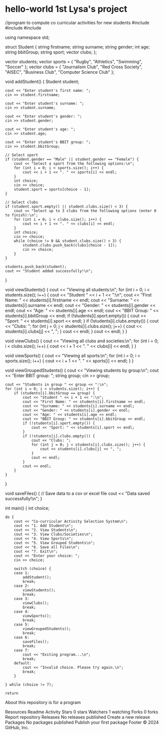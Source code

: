 # hello-world 1st Lysa's project
//program to compute co curricular activities for new students
#include <iostream>
#include <vector>
#include <string>

using namespace std;

struct Student {
    string firstname;
    string surname;
    string gender;
    int age;
    string bbitGroup;
    string sport;
    vector<string> clubs;
};

vector<Student> students;
vector<string> sports = { "Rugby", "Athletics", "Swimming", "Soccer" };
vector<string> clubs = { "Journalism Club", "Red Cross Society", "AISEC", "Business Club", "Computer Science Club" };

void addStudent() {
    Student student;

    cout << "Enter student's first name: ";
    cin >> student.firstname;

    cout << "Enter student's surname: ";
    cin >> student.surname;

    cout << "Enter student's gender: ";
    cin >> student.gender;

    cout << "Enter student's age: ";
    cin >> student.age;

    cout << "Enter student's BBIT group: ";
    cin >> student.bbitGroup;

    // Select sport
    if (student.gender == "Male" || student.gender == "Female") {
        cout << "Select a sport from the following options:\n";
        for (int i = 0; i < sports.size(); i++) {
            cout << i + 1 << ". " << sports[i] << endl;
        }
        int choice;
        cin >> choice;
        student.sport = sports[choice - 1];
    }

    // Select clubs
    if (student.sport.empty() || student.clubs.size() < 3) {
        cout << "Select up to 3 clubs from the following options (enter 0 to finish):\n";
        for (int i = 0; i < clubs.size(); i++) {
            cout << i + 1 << ". " << clubs[i] << endl;
        }
        int choice;
        cin >> choice;
        while (choice != 0 && student.clubs.size() < 3) {
            student.clubs.push_back(clubs[choice - 1]);
            cin >> choice;
        }
    }

    students.push_back(student);
    cout << "Student added successfully!\n";
}

void viewStudents() {
    cout << "Viewing all students:\n";
    for (int i = 0; i < students.size(); i++) {
        cout << "Student " << i + 1 << ":\n";
        cout << "First Name: " << students[i].firstname << endl;
        cout << "Surname: " << students[i].surname << endl;
        cout << "Gender: " << students[i].gender << endl;
        cout << "Age: " << students[i].age << endl;
        cout << "BBIT Group: " << students[i].bbitGroup << endl;
        if (!students[i].sport.empty()) {
            cout << "Sport: " << students[i].sport << endl;
        }
        if (!students[i].clubs.empty()) {
            cout << "Clubs: ";
            for (int j = 0; j < students[i].clubs.size(); j++) {
                cout << students[i].clubs[j] << ", ";
            }
            cout << endl;
        }
        cout << endl;
    }
}

void viewClubs() {
    cout << "Viewing all clubs and societies:\n";
    for (int i = 0; i < clubs.size(); i++) {
        cout << i + 1 << ". " << clubs[i] << endl;
    }
}

void viewSports() {
    cout << "Viewing all sports:\n";
    for (int i = 0; i < sports.size(); i++) {
        cout << i + 1 << ". " << sports[i] << endl;
    }
}

void viewGroupedStudents() {
    cout << "Viewing students by group:\n";
    cout << "Enter BBIT group: ";
    string group;
    cin >> group;

    cout << "Students in group " << group << ":\n";
    for (int i = 0; i < students.size(); i++) {
        if (students[i].bbitGroup == group) {
            cout << "Student " << i + 1 << ":\n";
            cout << "First Name: " << students[i].firstname << endl;
            cout << "Surname: " << students[i].surname << endl;
            cout << "Gender: " << students[i].gender << endl;
            cout << "Age: " << students[i].age << endl;
            cout << "BBIT Group: " << students[i].bbitGroup << endl;
            if (!students[i].sport.empty()) {
                cout << "Sport: " << students[i].sport << endl;
            }
            if (!students[i].clubs.empty()) {
                cout << "Clubs: ";
                for (int j = 0; j < students[i].clubs.size(); j++) {
                    cout << students[i].clubs[j] << ", ";
                }
                cout << endl;
            }
            cout << endl;
        }
    }
}

void saveFiles() {
    // Save data to a csv or excel file
    cout << "Data saved successfully!\n";
}

int main() {
    int choice;

    do {
        cout << "Co-curricular Activity Selection System\n";
        cout << "1. Add Student\n";
        cout << "2. View Students\n";
        cout << "3. View Clubs/Societies\n";
        cout << "4. View Sports\n";
        cout << "5. View Grouped Students\n";
        cout << "6. Save all Files\n";
        cout << "7. Exit\n";
        cout << "Enter your choice: ";
        cin >> choice;

        switch (choice) {
        case 1:
            addStudent();
            break;
        case 2:
            viewStudents();
            break;
        case 3:
            viewClubs();
            break;
        case 4:
            viewSports();
            break;
        case 5:
            viewGroupedStudents();
            break;
        case 6:
            saveFiles();
            break;
        case 7:
            cout << "Exiting program...\n";
            break;
        default:
            cout << "Invalid choice. Please try again.\n";
            break;
        }

    } while (choice != 7);

    return
  
  
  
  
  
About
this repository is for a program

Resources
 Readme
 Activity
Stars
 0 stars
Watchers
 1 watching
Forks
 0 forks
Report repository
Releases
No releases published
Create a new release
Packages
No packages published
Publish your first package
Footer
© 2024 GitHub, Inc.

